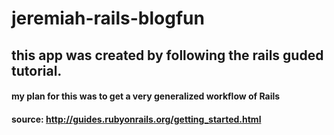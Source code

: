# jeremiah-rails-blogfun

## this app was created by following the rails guded tutorial. 

#### my plan for this was to get a very generalized workflow of Rails

#### source: http://guides.rubyonrails.org/getting_started.html